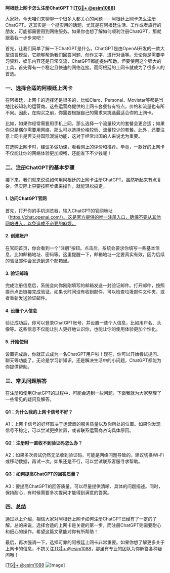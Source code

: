 **阿根廷上网卡怎么注册ChatGPT？[[TG💪+ @esim1088](https://t.me/s/esim1088)]**

大家好，今天咱们来聊聊一个很多人都关心的问题——阿根廷上网卡怎么注册ChatGPT。这其实是一个挺实用的话题，尤其是在阿根廷生活、工作或者旅行的朋友，可能都需要用到网络服务。如果你也想了解如何顺利注册ChatGPT，那就跟着我一步步来吧！

首先，让我们简单了解一下ChatGPT是什么。ChatGPT是由OpenAI开发的一款大型语言模型，它能够帮助我们回答问题、创作文字、进行对话等。无论你是需要学习资料、娱乐内容还是日常交流，ChatGPT都能提供帮助。但要使用这个强大的工具，首先得有一个稳定且快速的网络连接。而阿根廷的上网卡就成为了很多人的首选。

### 一、选择合适的阿根廷上网卡

在阿根廷，上网卡的选择还是很多的，比如Claro、Personal、Movistar等都是当地比较知名的运营商。这些运营商提供的上网卡套餐各有特点，价格和流量也有所不同。因此，在购买之前，你需要根据自己的需求来挑选最适合你的上网卡。

比如，如果你经常需要用手机上网，那么选择一个流量较大的套餐会更合适；如果你只是偶尔需要用网络，那么可以选择价格较低、流量较少的套餐。此外，还要注意上网卡是否支持国际漫游功能，这对于经常出国的人来说尤为重要。

在选购上网卡时，建议多做功课，看看网上的评价和推荐。毕竟，一款好的上网卡不仅能让你的网络体验更加顺畅，还能省下不少钱呢！

### 二、注册ChatGPT的基本步骤

接下来，我们就来说说如何用阿根廷的上网卡注册ChatGPT。虽然听起来有点复杂，但实际上只要按照步骤来操作，就能轻松搞定。

#### 1. 访问ChatGPT官网

首先，打开你的手机浏览器，输入ChatGPT的官网地址（https://chat.openai.com/）。这是官方提供的唯一注册入口，确保不要从其他网站进入，以免造成不必要的麻烦。

#### 2. 创建账户

在官网首页，你会看到一个“注册”按钮。点击后，系统会要求你填写一些基本信息，比如邮箱地址、密码等。这里提醒一下，邮箱地址一定要真实有效，因为后续的验证邮件会发送到这个邮箱里。

#### 3. 验证邮箱

完成注册信息后，系统会向你刚刚填写的邮箱发送一封验证邮件。打开邮件，按照提示点击链接完成验证。如果长时间没有收到邮件，可以检查垃圾邮件文件夹，或者重新发送验证邮件。

#### 4. 设置个人信息

验证成功后，你可以登录ChatGPT账号，并设置一些个人信息，比如用户名、头像等。这些信息不仅能让别人更好地认识你，也能让你的使用体验更加个性化。

#### 5. 开始使用

设置完成后，你就正式成为一名ChatGPT用户啦！现在，你可以开始尝试提问、聊天等功能了。无论是学习新知识，还是解决生活中的小问题，ChatGPT都能为你提供帮助。

### 三、常见问题解答

在注册和使用ChatGPT的过程中，可能会遇到一些问题。下面我就为大家整理了一些常见的疑问及解答。

#### Q1：为什么我的上网卡信号不好？

A1：上网卡信号的好坏取决于运营商的服务质量以及你所处的位置。如果你发现信号不稳定，可以尝试更换位置，或者联系运营商咨询具体原因。

#### Q2：注册时一直收不到验证码怎么办？

A2：如果多次尝试仍然无法收到验证码，可能是网络问题导致的。建议切换Wi-Fi或移动数据，再试一次。如果还是不行，可以尝试联系客服寻求帮助。

#### Q3：如何提高ChatGPT的回答质量？

A3：要提高ChatGPT的回答质量，可以尽量提供清晰、具体的问题描述。同时，保持耐心，有时候需要多次提问才能得到满意的答案。

### 四、总结

通过以上介绍，相信大家对阿根廷上网卡如何注册ChatGPT已经有了一定的了解。总的来说，选择合适的上网卡是关键的第一步，而注册ChatGPT则需要耐心和细心的操作。希望这篇文章能对你有所帮助！

最后，再次强调一下，选择可靠的阿根廷上网卡非常重要。如果你想了解更多关于上网卡的信息，不妨关注[TG💪+ @esim1088](https://t.me/s/esim1088)，那里有专业的团队为你解答各种疑问哦！

[[TG💪+ @esim1088](https://t.me/s/esim1088) ![Image](https://i.postimg.cc/4NQfJmqS/Snipaste-2025-05-13-00-14-12.png)]